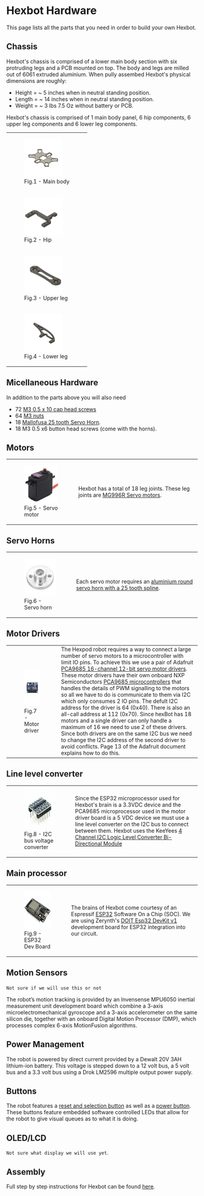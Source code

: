# Hexbot Hardware

This page lists all the parts that you need in order to build your own Hexbot. 

## Chassis

Hexbot's chassis is comprised of a lower main body section with six protruding legs and a PCB mounted on top. The body and legs are milled out of 6061 extruded aluminium. When pully assembed Hexbot's physical dimensions are roughly:

* Height = ~ 5 inches when in neutral standing position.
* Length = ~ 14 inches when in neutral standing position.
* Weight = ~ 3 lbs 7.5 Oz without battery or PCB.

Hexbot's chassis is comprised of 1 main body panel, 6 hip components, 6 upper leg components and 6 lower leg components.

<table>
  <tr>
    <td align ="left"> 
       <figure>
          <img src="/img/newLowerBody v7.png" alt="Main body" width="100" height="100">
          <figcaption>Fig.1 - Main body</figcaption>
       </figure> 
    </td>
  </tr>
  <tr>
    <td align ="left"> 
       <figure>
          <img src="/img/newHip v12.png" alt="Hip" width="100" height="100">
          <figcaption>Fig.2 - Hip</figcaption>
       </figure> 
    </td>
  </tr>
  <tr>
    <td align ="left"> 
       <figure>
          <img src="/img/upperLeg v5.png" alt="Upper leg" width="100" height="100">
          <figcaption>Fig.3 - Upper leg</figcaption>
       </figure> 
    </td>
  </tr>
  <tr>
    <td align ="left"> 
       <figure>
          <img src="/img/newLowerLeg v10.png" alt="Lower leg" width="100" height="100">
          <figcaption>Fig.4 - Lower leg</figcaption>
       </figure> 
    </td>
  </tr>
</table>  

## Micellaneous Hardware

In addition to the parts above you will also need 

* 72 [M3 0.5 x 10 cap head screws](https://www.amazon.ca/gp/product/B07FDLN8C3/ref=ppx_yo_dt_b_asin_title_o01_s00?ie=UTF8&psc=1)
* 64 [M3 nuts](https://www.amazon.ca/gp/product/B07FDLN8C3/ref=ppx_yo_dt_b_asin_title_o01_s00?ie=UTF8&psc=1)
* 18 [Mallofusa 25 tooth Servo Horn](https://www.amazon.ca/Mallofusa-Servo-Aluminum-Silvery-Helicopter/dp/B00NOGMK3M). 
* 18 M3 0.5 x6 button head screws (come with the horns). 
 
## Motors

<table>
  <tr>
    <td align ="left"> 
       <figure>
          <img src="/img/mg996r-towerpro-servo-motor.jpg" alt="servo motor" width="100" height="100">
          <figcaption>Fig.5 - Servo motor</figcaption>
       </figure> 
    </td>
    <td align ="left"> 
       Hexbot has a total of 18 leg joints. These leg joints are 
       <a href="https://components101.com/motors/mg996r-servo-motor-datasheet">MG996R Servo motors</a>. 
    </td>   
  </tr>
</table>  

## Servo Horns

<table>
  <tr>
    <td align ="left"> 
       <figure>
          <img src="/img/servo-horn.jpg" alt="servo horn" width="100" height="100">
          <figcaption>Fig.6 - Servo horn</figcaption>
       </figure> 
    </td>
    <td align ="left"> 
       Each servo motor requires an 
       <a href="https://www.amazon.ca/gp/product/B00NOGMK3M/ref=ppx_yo_dt_b_asin_title_o04_s00?ie=UTF8&psc=1">aluminium round servo horn with a 25 tooth spline</a>. 
    </td>   
  </tr>
</table>  

## Motor Drivers

<table>
  <tr>
    <td align ="left"> 
       <figure>
          <img src="/img/pca9685-16-channel-12-bit-pwm-servo-driver_1.jpg" alt="motor driver" width="100" height="100">
          <figcaption>Fig.7 - Motor driver</figcaption>
       </figure> 
    </td>
    <td align ="left"> 
       The Hexpod robot requires a way to connect a large number of servo motors to a microcontroller with limit IO pins. To achieve this we use a pair of Adafruit <a href="https://cdn-learn.adafruit.com/downloads/pdf/16-channel-pwm-servo-driver.pdf">PCA9685 16-channel 12-bit servo motor drivers</a>. These motor drivers have their own onboard NXP Semiconductors <a href="http://www.adafruit.com/datasheets/PCA9685.pdf">PCA9685 microcontrollers</a> that handles the details of PWM signalling to the motors so all we have to do is communicate to them via I2C which only consumes 2 IO pins. The defult I2C address for the driver is 64 (0x40). There is also an all-call address at 112 (0x70). Since hexBot has 18 motors and a single driver can only handle a maximum of 16 we need to use 2 of these drivers. Since both drivers are on the same I2C bus we need to change the I2C address of the second driver to avoid conflicts. Page 13 of the Adafruit document explains how to do this.     
    </td>   
  </tr>
</table>  

## Line level converter

<table>
  <tr>
    <td align ="left"> 
       <figure>
          <img src="/img/voltageLevelConverter.jpg" alt="motor driver" width="100" height="100">
          <figcaption>Fig.8 - I2C bus voltage converter</figcaption>
       </figure> 
    </td>
    <td align ="left"> 
       Since the ESP32 microprocessor used for Hexbot's brain is a 3.3VDC device and the PCA9685 microprocessor used in the motor driver board is a 5 VDC device we must use a line level converter on the I2C bus to connect between them. Hexbot uses the KeeYees <a href="https://www.amazon.ca/gp/product/B07LG646VS/ref=ppx_yo_dt_b_asin_title_o00_s00?ie=UTF8&psc=1">4 Channel I2C Logic Level Converter Bi-Directional Module</a>
    </td>   
  </tr>
</table>  

## Main processor

<table>
  <tr>
    <td align ="left"> 
       <figure>
          <img src="/img/esp32-board-bg.jpg" alt="ESP32 dev board" width="100" height="100">
          <figcaption>Fig.9 - ESP32 Dev Board</figcaption>
       </figure> 
    </td>
    <td align ="left"> 
       The brains of Hexbot come courtesy of an Espressif <a href="https://va3wam.github.io/soc/technology%20stack/architecture/SOC-Technology-Stack/">ESP32</a> Software On a Chip (SOC). We are using Zerynth's <a href="https://testzdoc.zerynth.com/reference/boards/doit_esp32/docs/">DOIT Esp32 DevKit v1</a> development board for ESP32 integration into our circuit.  
    </td>   
  </tr>
</table>  

## Motion Sensors

```Not sure if we will use this or not```

The robot’s motion tracking is provided by an Invensense MPU6050 inertial measurement unit development board which combine a 3-axis 
microelectromechanical gyroscope and a 3-axis accelerometer on the same silicon die, together with an onboard Digital Motion Processor (DMP), which processes complex 6-axis MotionFusion algorithms. 

## Power Management

The robot is powered by direct current provided by a Dewalt 20V 3AH lithium-ion battery. This voltage is stepped down to a 12 volt bus, a 5 
volt bus and a 3.3 volt bus using a Drok LM2596 multiple output power supply.  

## Buttons

The robot features a [reset and selection button](https://www.adafruit.com/product/3350) as well as a [power button](https://www.adafruit.com/product/4659). These buttons feature embedded software controlled LEDs that allow for the robot to give visual queues as to what it is doing.

## OLED/LCD

```Not sure what display we will use yet```.

## Assembly
Full step by step instructions for Hexbot can be found [here](hexbotAssembly.md).
